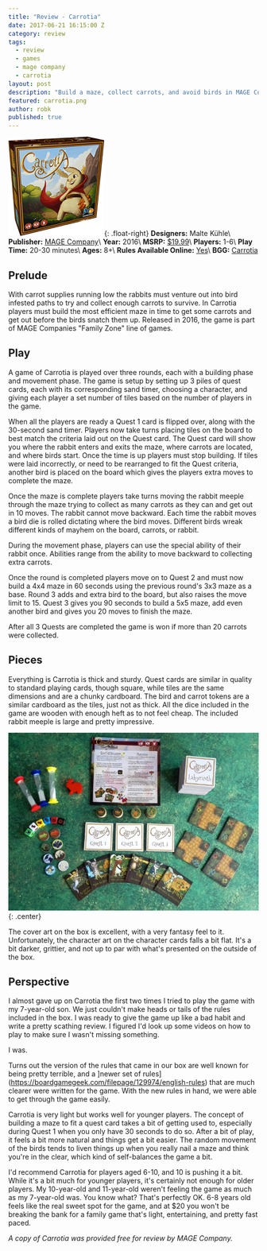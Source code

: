 ```yaml
---
title: "Review - Carrotia"
date: 2017-06-21 16:15:00 Z
category: review
tags:
  - review
  - games
  - mage company
  - carrotia
layout: post
description: "Build a maze, collect carrots, and avoid birds in MAGE Company's Carrotia."
featured: carrotia.png                                                                 
author: robk
published: true
---
```


![Carrotia](/images/carrotia/cover.png){: .float-right}
**Designers:** Malte Kühle\\
**Publisher:** [MAGE Company](http://magecompanygames.com)\\
**Year:** 2016\\
**MSRP:** [$19.99](http://magecompanygames.com/shop/carrotia/)\\
**Players:** 1-6\\
**Play Time:** 20-30 minutes\\
**Ages:** 8+\\
**Rules Available Online:** [Yes](https://boardgamegeek.com/filepage/129974/english-rules)\\
**BGG:** [Carrotia](https://boardgamegeek.com/boardgame/191041/carrotia)

<h2>Prelude</h2>

With carrot supplies running low the rabbits must venture out into bird infested paths to try and collect enough carrots to survive. In Carrotia players must build the most efficient maze in time to get some carrots and get out before the birds snatch them up. Released in 2016, the game is part of MAGE Companies "Family Zone" line of games.

<h2>Play</h2>

A game of Carrotia is played over three rounds, each with a building phase and movement phase. The game is setup by setting up 3 piles of quest cards, each with its corresponding sand timer, choosing a character, and giving each player a set number of tiles based on the number of players in the game.

When all the players are ready a Quest 1 card is flipped over, along with the 30-second sand timer. Players now take turns placing tiles on the board to best match the criteria laid out on the Quest card. The Quest card will show you where the rabbit enters and exits the maze, where carrots are located, and where birds start. Once the time is up players must stop building. If tiles were laid incorrectly, or need to be rearranged to fit the Quest criteria, another bird is placed on the board which gives the players extra moves to complete the maze.

Once the maze is complete players take turns moving the rabbit meeple through the maze trying to collect as many carrots as they can and get out in 10 moves. The rabbit cannot move backward. Each time the rabbit moves a bird die is rolled dictating where the bird moves. Different birds wreak different kinds of mayhem on the board, carrots, or rabbit.

During the movement phase, players can use the special ability of their rabbit once. Abilities range from the ability to move backward to collecting extra carrots.

Once the round is completed players move on to Quest 2 and must now build a 4x4 maze in 60 seconds using the previous round's 3x3 maze as a base. Round 3 adds and extra bird to the board, but also raises the move limit to 15. Quest 3 gives you 90 seconds to build a 5x5 maze, add even another bird and gives you 20 moves to finish the maze.

After all 3 Quests are completed the game is won if more than 20 carrots were collected.

<h2>Pieces</h2>

Everything is Carrotia is thick and sturdy. Quest cards are similar in quality to standard playing cards, though square, while tiles are the same dimensions and are a chunky cardboard. The bird and carrot tokens are a similar cardboard as the tiles, just not as thick. All the dice included in the game are wooden with enough heft as to not feel cheap. The included rabbit meeple is large and pretty impressive.

![Carrotia Pieces](/images/carrotia/pieces.jpg){: .center}

The cover art on the box is excellent, with a very fantasy feel to it. Unfortunately, the character art on the character cards falls a bit flat. It's a bit darker, grittier, and not up to par with what's presented on the outside of the box.

<h2>Perspective</h2>

I almost gave up on Carrotia the first two times I tried to play the game with my 7-year-old son. We just couldn't make heads or tails of the rules included in the box. I was ready to give the game up like a bad habit and write a pretty scathing review. I figured I'd look up some videos on how to play to make sure I wasn't missing something.

I was.

Turns out the version of the rules that came in our box are well known for being pretty terrible, and a ]newer set of rules](https://boardgamegeek.com/filepage/129974/english-rules) that are much clearer were written for the game. With the new rules in hand, we were able to get through the game easily.

Carrotia is very light but works well for younger players. The concept of building a maze to fit a quest card takes a bit of getting used to, especially during Quest 1 when you only have 30 seconds to do so. After a bit of play, it feels a bit more natural and things get a bit easier. The random movement of the birds tends to liven things up when you really nail a maze and think you're in the clear, which kind of self-balances the game a bit.

I'd recommend Carrotia for players aged 6-10, and 10 is pushing it a bit. While it's a bit much for younger players, it's certainly not enough for older players. My 10-year-old and 11-year-old weren't feeling the game as much as my 7-year-old was. You know what? That's perfectly OK. 6-8 years old feels like the real sweet spot for the game, and at $20 you won't be breaking the bank for a family game that's light, entertaining, and pretty fast paced.

*A copy of Carrotia was provided free for review by MAGE Company.*

